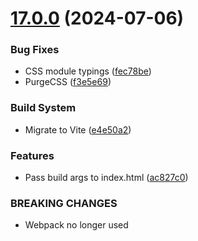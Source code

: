 # [17.0.0](https://github.com/andrewscwei/react-static-starter-kit/compare/v16.1.0...v17.0.0) (2024-07-06)


### Bug Fixes

* CSS module typings ([fec78be](https://github.com/andrewscwei/react-static-starter-kit/commit/fec78be273ec0ec4d3e5129fcce9e0609ca8c397))
* PurgeCSS ([f3e5e69](https://github.com/andrewscwei/react-static-starter-kit/commit/f3e5e698646aba8b754aace162fc728a1174178f))


### Build System

* Migrate to Vite ([e4e50a2](https://github.com/andrewscwei/react-static-starter-kit/commit/e4e50a2e30b3577486e949e340a0a719b36ec7e9))


### Features

* Pass build args to index.html ([ac827c0](https://github.com/andrewscwei/react-static-starter-kit/commit/ac827c0760fe66b9145a716c809a2a635f9e2d6a))


### BREAKING CHANGES

* Webpack no longer used
